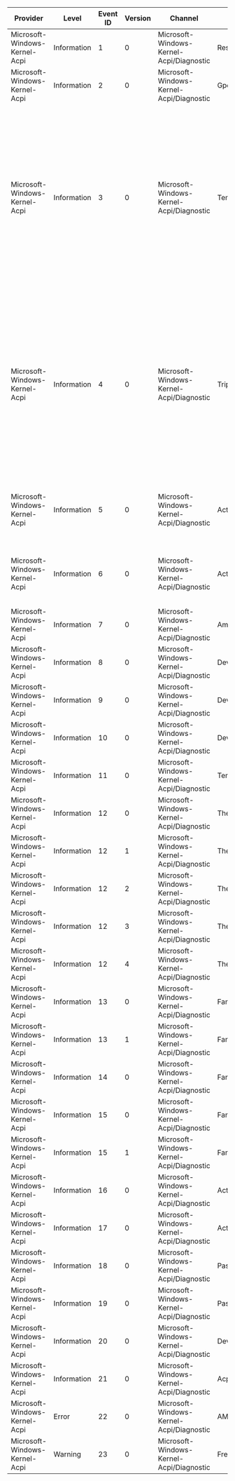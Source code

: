 Provider                       |  Level        |  Event ID  |  Version  |  Channel                                   |  Task                             |  Opcode  |  Keyword          |  Message
-------------------------------|---------------|------------|-----------|--------------------------------------------|-----------------------------------|----------|-------------------|-----------------------------------------------------------------------------------------------------------------------------------------------------------------------------------------------------------------------------------------------------------------------------------------------------------------------------------------------------------------------------------------------------------------------------------------------------------------------------------------------------------------------------------------------------------------------------------------------------------------------------------------------------------------------------------------------------------------------------------
Microsoft-Windows-Kernel-Acpi  |  Information  |  1         |  0        |  Microsoft-Windows-Kernel-Acpi/Diagnostic  |  ResourceTranslation              |          |  acpi:Diagnostic  |  A memory range descriptor has been marked as reserved.
Microsoft-Windows-Kernel-Acpi  |  Information  |  2         |  0        |  Microsoft-Windows-Kernel-Acpi/Diagnostic  |  GpeEventHandling                 |          |  acpi:Diagnostic  |  Unexpected GPE event was fired on GPE bits that should be disabled.
Microsoft-Windows-Kernel-Acpi  |  Information  |  3         |  0        |  Microsoft-Windows-Kernel-Acpi/Diagnostic  |  TemperatureNotification          |          |  acpi:Thermal     |  A temperature change notification (Notify(thermal_zone; 0x80)) for ACPI thermal zone {ThermalZoneDeviceInstance} has been received.             _TMP = {_TMP}K             _PSV = {_PSV}K             _AC0 = {_AC0}K             _AC1 = {_AC1}K             _AC2 = {_AC2}K             _AC3 = {_AC3}K             _AC4 = {_AC4}K             _AC5 = {ThermalZoneDeviceInstanceLength}0K             _AC6 = {ThermalZoneDeviceInstanceLength}1K             _AC7 = {ThermalZoneDeviceInstanceLength}2K             _AC8 = {ThermalZoneDeviceInstanceLength}3K             _AC9 = {ThermalZoneDeviceInstanceLength}4K             _HOT = {ThermalZoneDeviceInstanceLength}5K             _CRT = {ThermalZoneDeviceInstanceLength}6K
Microsoft-Windows-Kernel-Acpi  |  Information  |  4         |  0        |  Microsoft-Windows-Kernel-Acpi/Diagnostic  |  TripPointNotification            |          |  acpi:Thermal     |  A trip point change notification (Notify(thermal_zone; 0x81)) for ACPI thermal zone {ThermalZoneDeviceInstance} has been received.             _TMP = {_TMP}K             _PSV = {_PSV}K             _AC0 = {_AC0}K             _AC1 = {_AC1}K             _AC2 = {_AC2}K             _AC3 = {_AC3}K             _AC4 = {_AC4}K             _AC5 = {ThermalZoneDeviceInstanceLength}0K             _AC6 = {ThermalZoneDeviceInstanceLength}1K             _AC7 = {ThermalZoneDeviceInstanceLength}2K             _AC8 = {ThermalZoneDeviceInstanceLength}3K             _AC9 = {ThermalZoneDeviceInstanceLength}4K             _HOT = {ThermalZoneDeviceInstanceLength}5K             _CRT = {ThermalZoneDeviceInstanceLength}6K
Microsoft-Windows-Kernel-Acpi  |  Information  |  5         |  0        |  Microsoft-Windows-Kernel-Acpi/Diagnostic  |  ActiveCoolingDevicePower         |          |  acpi:Thermal     |  The active cooling device {FanDeviceInstance} has been turned {PowerState}.             Thermal zone device instance: {ThermalZoneDeviceInstance}             Active cooling package: _AC{ActiveCoolingLevel}             Namespace object: _AL{ActiveCoolingDeviceIndex}
Microsoft-Windows-Kernel-Acpi  |  Information  |  6         |  0        |  Microsoft-Windows-Kernel-Acpi/Diagnostic  |  ActiveCoolingDevicePower         |          |  acpi:Thermal     |  The active cooling device {FanDeviceInstance} has been turned {PowerState}.             Thermal zone device instance: {ThermalZoneDeviceInstance}             Active cooling package: _AC{ActiveCoolingLevel}             Namespace object: _AL{ActiveCoolingDeviceIndex}
Microsoft-Windows-Kernel-Acpi  |  Information  |  7         |  0        |  Microsoft-Windows-Kernel-Acpi/Diagnostic  |  AmlMethodTrace                   |          |  acpi:Diagnostic  |  ACPI method {AmlMethodName} evaluation has {AmlMethodState}.
Microsoft-Windows-Kernel-Acpi  |  Information  |  8         |  0        |  Microsoft-Windows-Kernel-Acpi/Diagnostic  |  DeviceActiveCooling              |          |  acpi:Thermal     |  The active cooling device {DeviceInstance} has been turned {PowerState}.
Microsoft-Windows-Kernel-Acpi  |  Information  |  9         |  0        |  Microsoft-Windows-Kernel-Acpi/Diagnostic  |  DevicePassiveCooling             |          |  acpi:Thermal     |  The passive cooling device {DeviceInstance} throttle has changed to {Throttle} percent.
Microsoft-Windows-Kernel-Acpi  |  Information  |  10        |  0        |  Microsoft-Windows-Kernel-Acpi/Diagnostic  |  DeviceCoolingRundown             |          |  acpi:Thermal     |  The device {DeviceInstance} has the following cooling state.             Active cooling: {PowerState}             Passive cooling: {Throttle} percent
Microsoft-Windows-Kernel-Acpi  |  Information  |  11        |  0        |  Microsoft-Windows-Kernel-Acpi/Diagnostic  |  TemperatureChange                |          |  acpi:Thermal     |
Microsoft-Windows-Kernel-Acpi  |  Information  |  12        |  0        |  Microsoft-Windows-Kernel-Acpi/Diagnostic  |  ThermalZoneRundown               |          |  acpi:Thermal     |
Microsoft-Windows-Kernel-Acpi  |  Information  |  12        |  1        |  Microsoft-Windows-Kernel-Acpi/Diagnostic  |  ThermalZoneRundown               |          |  acpi:Thermal     |
Microsoft-Windows-Kernel-Acpi  |  Information  |  12        |  2        |  Microsoft-Windows-Kernel-Acpi/Diagnostic  |  ThermalZoneRundown               |          |  acpi:Thermal     |
Microsoft-Windows-Kernel-Acpi  |  Information  |  12        |  3        |  Microsoft-Windows-Kernel-Acpi/Diagnostic  |  ThermalZoneRundown               |          |  acpi:Thermal     |
Microsoft-Windows-Kernel-Acpi  |  Information  |  12        |  4        |  Microsoft-Windows-Kernel-Acpi/Diagnostic  |  ThermalZoneRundown               |          |  acpi:Thermal     |
Microsoft-Windows-Kernel-Acpi  |  Information  |  13        |  0        |  Microsoft-Windows-Kernel-Acpi/Diagnostic  |  FanRundown                       |          |  acpi:Thermal     |
Microsoft-Windows-Kernel-Acpi  |  Information  |  13        |  1        |  Microsoft-Windows-Kernel-Acpi/Diagnostic  |  FanRundown                       |          |  acpi:Thermal     |
Microsoft-Windows-Kernel-Acpi  |  Information  |  14        |  0        |  Microsoft-Windows-Kernel-Acpi/Diagnostic  |  FanPowerStateChange              |          |  acpi:Thermal     |
Microsoft-Windows-Kernel-Acpi  |  Information  |  15        |  0        |  Microsoft-Windows-Kernel-Acpi/Diagnostic  |  FanStatusChange                  |          |  acpi:Thermal     |
Microsoft-Windows-Kernel-Acpi  |  Information  |  15        |  1        |  Microsoft-Windows-Kernel-Acpi/Diagnostic  |  FanStatusChange                  |          |  acpi:Thermal     |
Microsoft-Windows-Kernel-Acpi  |  Information  |  16        |  0        |  Microsoft-Windows-Kernel-Acpi/Diagnostic  |  ActiveCoolingConstraint          |          |  acpi:Thermal     |
Microsoft-Windows-Kernel-Acpi  |  Information  |  17        |  0        |  Microsoft-Windows-Kernel-Acpi/Diagnostic  |  ActiveCoolingConstraintRundown   |          |  acpi:Thermal     |
Microsoft-Windows-Kernel-Acpi  |  Information  |  18        |  0        |  Microsoft-Windows-Kernel-Acpi/Diagnostic  |  PassiveCoolingConstraint         |          |  acpi:Thermal     |
Microsoft-Windows-Kernel-Acpi  |  Information  |  19        |  0        |  Microsoft-Windows-Kernel-Acpi/Diagnostic  |  PassiveCoolingConstraintRundown  |          |  acpi:Thermal     |
Microsoft-Windows-Kernel-Acpi  |  Information  |  20        |  0        |  Microsoft-Windows-Kernel-Acpi/Diagnostic  |  DeviceReset                      |          |  acpi:Diagnostic  |  ACPI device {DeviceBiosName} is undergoing {DeviceResetType}. Status {Status}.
Microsoft-Windows-Kernel-Acpi  |  Information  |  21        |  0        |  Microsoft-Windows-Kernel-Acpi/Diagnostic  |  AcpiOverride                     |          |  acpi:Diagnostic  |  ACPI device OverRide - {AcpiOverrideType}
Microsoft-Windows-Kernel-Acpi  |  Error        |  22        |  0        |  Microsoft-Windows-Kernel-Acpi/Diagnostic  |  AMLIError                        |          |  acpi:Diagnostic  |  Error occured while interpreting AML code: scope {Scope}; object {Object}. Status {Status}.
Microsoft-Windows-Kernel-Acpi  |  Warning      |  23        |  0        |  Microsoft-Windows-Kernel-Acpi/Diagnostic  |  FrequentAmlMethod                |          |  acpi:Diagnostic  |  ACPI method {AmlMethodName} has high frequency {Frequency}.